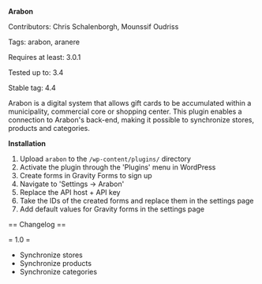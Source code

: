 **Arabon**

Contributors: Chris Schalenborgh, Mounssif Oudriss

Tags: arabon, aranere

Requires at least: 3.0.1

Tested up to: 3.4

Stable tag: 4.4

Arabon is a digital system that allows gift cards to be accumulated within a municipality, commercial core or shopping center.
This plugin enables a connection to Arabon's back-end, making it possible to synchronize stores, products and categories.

**Installation**

1. Upload `arabon` to the `/wp-content/plugins/` directory
2. Activate the plugin through the 'Plugins' menu in WordPress
3. Create forms in Gravity Forms to sign up 
4. Navigate to 'Settings -> Arabon'
5. Replace the API host + API key
6. Take the IDs of the created forms and replace them in the settings page
7. Add default values for Gravity forms in the settings page

== Changelog ==

= 1.0 =
* Synchronize stores
* Synchronize products
* Synchronize categories
